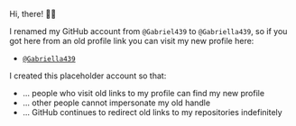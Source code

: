Hi, there! 👋🏼

I renamed my GitHub account from `@Gabriel439` to `@Gabriella439`, so if you got here from an old profile link you can visit my new profile here:

* [`@Gabriella439`](http://github.com/Gabriella439)

I created this placeholder account so that:

* … people who visit old links to my profile can find my new profile
* … other people cannot impersonate my old handle
* … GitHub continues to redirect old links to my repositories indefinitely
